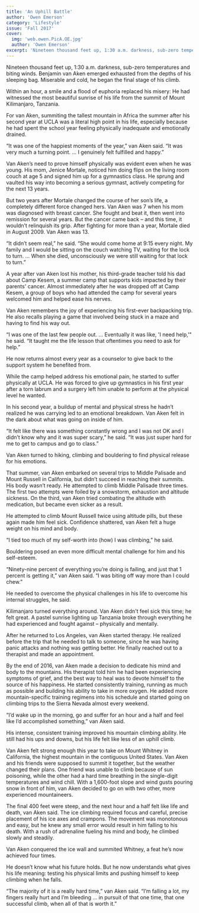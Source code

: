 ```yaml
---
title: 'An Uphill Battle'
author: 'Owen Emerson'
category: 'Lifestyle'
issue: 'Fall 2017'
cover:
  img: 'web.owen.PicA.OE.jpg'
  author: 'Owen Emerson'
excerpt: 'Nineteen thousand feet up, 1:30 a.m. darkness, sub-zero temperatures and biting winds. Benjamin van Aken emerged exhausted from the depths of his sleeping bag. Miserable and cold, he began the final stage of his climb.'
---
```


Nineteen thousand feet up, 1:30 a.m. darkness, sub-zero temperatures and biting
winds. Benjamin van Aken emerged exhausted from the depths of his sleeping bag.
Miserable and cold, he began the final stage of his climb.

Within an hour, a smile and a flood of euphoria replaced his misery: He had
witnessed the most beautiful sunrise of his life from the summit of Mount
Kilimanjaro, Tanzania.

For van Aken, summiting the tallest mountain in Africa the summer after his
second year at UCLA was a literal high point in his life, especially because he
had spent the school year feeling physically inadequate and emotionally drained.

“It was one of the happiest moments of the year,” van Aken said. “It was very
much a turning point. … I genuinely felt fulfilled and happy.”

Van Aken’s need to prove himself physically was evident even when he was young.
His mom, Jenice Mortale, noticed him doing flips on the living room couch at age
5 and signed him up for a gymnastics class. He sprung and vaulted his way into
becoming a serious gymnast, actively competing for the next 13 years.

But two years after Mortale changed the course of her son’s life, a completely
different force changed hers. Van Aken was 7 when his mom was diagnosed with
breast cancer. She fought and beat it, then went into remission for several
years. But the cancer came back – and this time, it wouldn’t relinquish its
grip. After fighting for more than a year, Mortale died in August 2009\. Van
Aken was 13.

“It didn’t seem real,” he said. “She would come home at 9:15 every night. My
family and I would be sitting on the couch watching TV, waiting for the lock to
turn. … When she died, unconsciously we were still waiting for that lock to
turn.”

A year after van Aken lost his mother, his third-grade teacher told his dad
about Camp Kesem, a summer camp that supports kids impacted by their parents'
cancer. Almost immediately after he was dropped off at Camp Kesem, a group of
boys who had attended the camp for several years welcomed him and helped ease
his nerves.

Van Aken remembers the joy of experiencing his first-ever backpacking trip. He
also recalls playing a game that involved being stuck in a maze and having to
find his way out.

“I was one of the last few people out. … Eventually it was like, 'I need help,'"
he said. “It taught me the life lesson that oftentimes you need to ask for
help.”

He now returns almost every year as a counselor to give back to the support
system he benefited from.

While the camp helped address his emotional pain, he started to suffer
physically at UCLA. He was forced to give up gymnastics in his first year after
a torn labrum and a surgery left him unable to perform at the physical level he
wanted.

In his second year, a buildup of mental and physical stress he hadn’t realized
he was carrying led to an emotional breakdown. Van Aken felt in the dark about
what was going on inside of him.

“It felt like there was something constantly wrong and I was not OK and I didn’t
know why and it was super scary,” he said. “It was just super hard for me to get
to campus and go to class.”

Van Aken turned to hiking, climbing and bouldering to find physical release for
his emotions.

That summer, van Aken embarked on several trips to Middle Palisade and Mount
Russell in California, but didn’t succeed in reaching their summits. His body
wasn’t ready. He attempted to climb Middle Palisade three times. The first two
attempts were foiled by a snowstorm, exhaustion and altitude sickness. On the
third, van Aken tried combating the altitude with medication, but became even
sicker as a result.

He attempted to climb Mount Russell twice using altitude pills, but these again
made him feel sick. Confidence shattered, van Aken felt a huge weight on his
mind and body.

“I tied too much of my self-worth into (how) I was climbing,” he said.

Bouldering posed an even more difficult mental challenge for him and his
self-esteem.

“Ninety-nine percent of everything you’re doing is failing, and just that 1
percent is getting it,” van Aken said. “I was biting off way more than I could
chew.”

He needed to overcome the physical challenges in his life to overcome his
internal struggles, he said.

Kilimanjaro turned everything around. Van Aken didn't feel sick this time; he
felt great. A pastel sunrise lighting up Tanzania broke through everything he
had experienced and fought against – physically and mentally.

After he returned to Los Angeles, van Aken started therapy. He realized before
the trip that he needed to talk to someone, since he was having panic attacks
and nothing was getting better. He finally reached out to a therapist and made
an appointment.

By the end of 2016, van Aken made a decision to dedicate his mind and body to
the mountains. His therapist told him he had been experiencing symptoms of
grief, and the best way to heal was to devote himself to the source of his
happiness. He started consistently training, running as much as possible and
building his ability to take in more oxygen. He added more mountain-specific
training regimens into his schedule and started going on climbing trips to the
Sierra Nevada almost every weekend.

“I’d wake up in the morning, go and suffer for an hour and a half and feel like
I’d accomplished something,” van Aken said.

His intense, consistent training improved his mountain climbing ability. He
still had his ups and downs, but his life felt like less of an uphill climb.

Van Aken felt strong enough this year to take on Mount Whitney in California,
the highest mountain in the contiguous United States. Van Aken and his friends
were supposed to summit it together, but the weather changed their plans. One
friend was unable to climb because of sun poisoning, while the other had a hard
time breathing in the single-digit temperatures and wind chill. With a
1,600-foot slope and wind gusts pouring snow in front of him, van Aken decided
to go on with two other, more experienced mountaineers.

The final 400 feet were steep, and the next hour and a half felt like life and
death, van Aken said. The ice climbing required focus and careful, precise
placement of his ice axes and crampons. The movement was monotonous and easy,
but he knew any small error would result in him falling to his death. With a
rush of adrenaline fueling his mind and body, he climbed slowly and steadily.

Van Aken conquered the ice wall and summited Whitney, a feat he’s now achieved
four times.

He doesn’t know what his future holds. But he now understands what gives his
life meaning: testing his physical limits and pushing himself to keep climbing
when he falls.

“The majority of it is a really hard time,” van Aken said. “I’m falling a lot,
my fingers really hurt and I’m bleeding … in pursuit of that one time, that one
successful climb, when all of that is worth it.”

